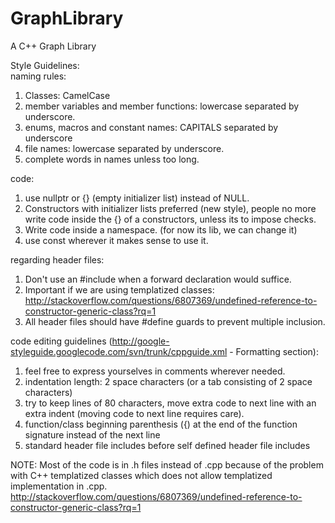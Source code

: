 GraphLibrary
============

A C++ Graph Library

Style Guidelines: <br>
naming rules: <br>
1. Classes: CamelCase <br>
2. member variables and member functions: lowercase separated by underscore. <br>
3. enums, macros and constant names: CAPITALS separated by underscore <br>
4. file names: lowercase separated by underscore.<br>
5. complete words in names unless too long.<br>

code: <br>
1. use nullptr or {} (empty initializer list) instead of NULL. <br>
2. Constructors with initializer lists preferred (new style), people no more write code inside the {} of a constructors, unless its to impose checks.<br>
3. Write code inside a namespace. (for now its lib, we can change it)<br>
4. use const wherever it makes sense to use it.<br>

regarding header files: <br>
1. Don't use an #include when a forward declaration would suffice.<br>
2. Important if we are using templatized classes: http://stackoverflow.com/questions/6807369/undefined-reference-to-constructor-generic-class?rq=1<br>
3. All header files should have #define guards to prevent multiple inclusion. <br>

code editing guidelines (http://google-styleguide.googlecode.com/svn/trunk/cppguide.xml - Formatting section): <br>
1. feel free to express yourselves in comments wherever needed.<br>
2. indentation length: 2 space characters (or a tab consisting of 2 space characters)<br>
3. try to keep lines of 80 characters, move extra code to next line with an extra indent (moving code to next line requires care).<br>
4. function/class beginning parenthesis ({) at the end of the function signature instead of the next line<br>
5. standard header file includes before self defined header file includes<br>

NOTE: Most of the code is in .h files instead of .cpp because of the problem with C++ templatized classes which does not allow templatized implementation in .cpp.
http://stackoverflow.com/questions/6807369/undefined-reference-to-constructor-generic-class?rq=1
